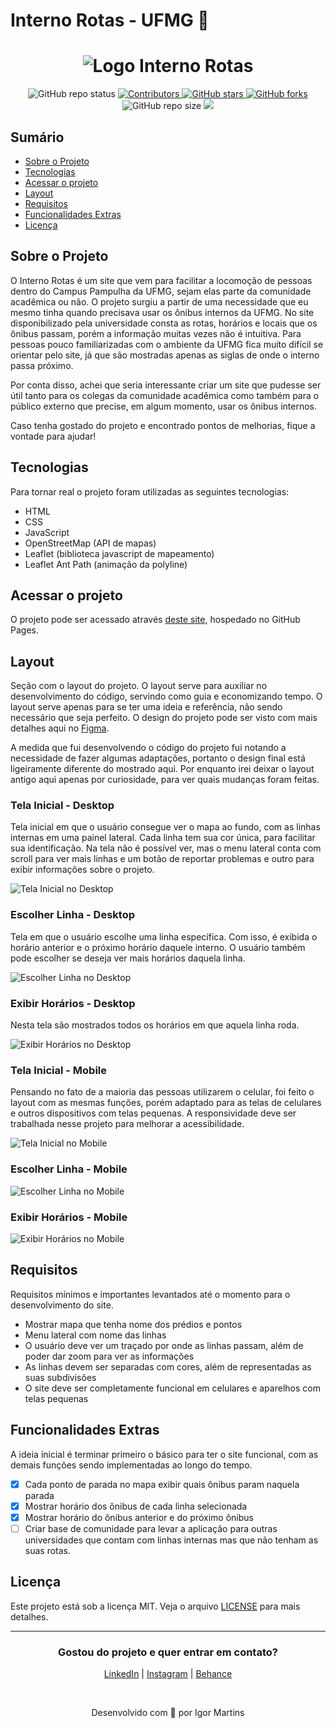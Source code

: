 # Interno Rotas - UFMG 🚌

<h1 align="center">
  <img alt="Logo Interno Rotas" title="Interno Rotas" src="./github/logo_Capa.png"/>
</h1>

<p align="center">
  <img alt="GitHub repo status" src="https://img.shields.io/badge/status-In%20Development-brightgreen">
  <a href="https://github.com/internorotas/internorotas/graphs/contributors">
    <img src="https://img.shields.io/github/contributors/internorotas/internorotas" alt="Contributors">
  </a>  
  <a href="https://github.com/internorotas/internorotas/stargazers">
    <img alt="GitHub stars" src="https://img.shields.io/github/stars/internorotas/internorotas">
  </a>
  <a href="https://github.com/internorotas/internorotas/network">
    <img alt="GitHub forks" src="https://img.shields.io/github/forks/internorotas/internorotas">
  </a>
  <img alt="GitHub repo size" src="https://img.shields.io/github/repo-size/internorotas/internorotas">
  <a href="https://github.com/internorotas/     internorotas/blob/main/LICENSE">
    <img src="https://img.shields.io/github/license/internorotas/internorotas" >
  </a>
</p>

## Sumário

- <a href="#sobre-o-projeto">Sobre o Projeto</a>
- <a href="#tecnologias">Tecnologias</a>
- <a href="#acessar-o-projeto">Acessar o projeto</a>
- <a href="#layout">Layout</a>
- <a href="#requisitos">Requisitos</a>
- <a href="#funcionalidades-extras">Funcionalidades Extras</a>
- <a href="#licença">Licença</a>

## Sobre o Projeto

O Interno Rotas é um site que vem para facilitar a locomoção de pessoas dentro do Campus Pampulha da UFMG, sejam elas parte da comunidade acadêmica ou não. O projeto surgiu a partir de uma necessidade que eu mesmo tinha quando precisava usar os ônibus internos da UFMG. No site disponibilizado pela universidade consta as rotas, horários e locais que os ônibus passam, porém a informação muitas vezes não é intuitiva. Para pessoas pouco familiarizadas com o ambiente da UFMG fica muito difícil se orientar pelo site, já que são mostradas apenas as siglas de onde o interno passa próximo.

Por conta disso, achei que seria interessante criar um site que pudesse ser útil tanto para os colegas da comunidade acadêmica como também para o público externo que precise, em algum momento, usar os ônibus internos.

Caso tenha gostado do projeto e encontrado pontos de melhorias, fique a vontade para ajudar!

## Tecnologias

Para tornar real o projeto foram utilizadas as seguintes tecnologias:

- HTML
- CSS
- JavaScript
- OpenStreetMap (API de mapas)
- Leaflet (biblioteca javascript de mapeamento)
- Leaflet Ant Path (animação da polyline)

## Acessar o projeto

O projeto pode ser acessado através [deste site](https://internorotas.github.io/ufmg/), hospedado no GitHub Pages.

## Layout

Seção com o layout do projeto. O layout serve para auxiliar no desenvolvimento do código, servindo como guia e economizando tempo. O layout serve apenas para se ter uma ideia e referência, não sendo necessário que seja perfeito. O design do projeto pode ser visto com mais detalhes aqui no [Figma](https://www.figma.com/file/eTM6soQcsMP2vZr4d2zGus/Interno-Rotas?node-id=0%3A1&t=np3vESaYKP8h6Bn1-1).

A medida que fui desenvolvendo o código do projeto fui notando a necessidade de fazer algumas adaptações, portanto o design final está ligeiramente diferente do mostrado aqui. Por enquanto irei deixar o layout antigo aqui apenas por curiosidade, para ver quais mudanças foram feitas.

### Tela Inicial - Desktop

Tela inicial em que o usuário consegue ver o mapa ao fundo, com as linhas internas em uma painel lateral. Cada linha tem sua cor única, para facilitar sua identificação. Na tela não é possível ver, mas o menu lateral conta com scroll para ver mais linhas e um botão de reportar problemas e outro para exibir informações sobre o projeto.

![Tela Inicial no Desktop](/github/Desktop%20-%20Inicial.png)

### Escolher Linha - Desktop

Tela em que o usuário escolhe uma linha específica. Com isso, é exibida o horário anterior e o próximo horário daquele interno. O usuário também pode escolher se deseja ver mais horários daquela linha.

![Escolher Linha no Desktop](/github/Desktop%20-%20Escolher%20Linha.png)

### Exibir Horários - Desktop

Nesta tela são mostrados todos os horários em que aquela linha roda.

![Exibir Horários no Desktop](/github/Desktop%20-%20Exibir%20Hor%C3%A1rios.png)

### Tela Inicial - Mobile

Pensando no fato de a maioria das pessoas utilizarem o celular, foi feito o layout com as mesmas funções, porém adaptado para as telas de celulares e outros dispositivos com telas pequenas. A responsividade deve ser trabalhada nesse projeto para melhorar a acessibilidade.

![Tela Inicial no Mobile](/github/Mobile%20-%20Inicial.png)

### Escolher Linha - Mobile

![Escolher Linha no Mobile](/github/Mobile%20-%20Escolher%20Linha.png)

### Exibir Horários - Mobile

![Exibir Horários no Mobile](/github/Mobile%20-%20Exibir%20Hor%C3%A1rios.png)

## Requisitos

Requisitos mínimos e importantes levantados até o momento para o desenvolvimento do site.

- Mostrar mapa que tenha nome dos prédios e pontos
- Menu lateral com nome das linhas
- O usuário deve ver um traçado por onde as linhas passam, além de poder dar zoom para ver as informações
- As linhas devem ser separadas com cores, além de representadas as suas subdivisões
- O site deve ser completamente funcional em celulares e aparelhos com telas pequenas

## Funcionalidades Extras

A ideia inicial é terminar primeiro o básico para ter o site funcional, com as demais funções sendo implementadas ao longo do tempo.

- [x] Cada ponto de parada no mapa exibir quais ônibus param naquela parada
- [x] Mostrar horário dos ônibus de cada linha selecionada
- [x] Mostrar horário do ônibus anterior e do próximo ônibus
- [ ] Criar base de comunidade para levar a aplicação para outras universidades que contam com linhas internas mas que não tenham as suas rotas.

## Licença

Este projeto está sob a licença MIT. Veja o arquivo [LICENSE](LICENSE.md) para mais detalhes.

<hr>

<h3 align="center" >Gostou do projeto e quer entrar em contato?</h3>
<p align="center">
    <a href="https://www.linkedin.com/in/igormartins44/">LinkedIn</a> |
    <a href="https://www.instagram.com/titan.css">Instagram</a> |
    <a href="https://www.behance.net/titanstudio44">Behance</a>
</p>

<br />
<p align="center">
    Desenvolvido com 💙 por Igor Martins
</p>
